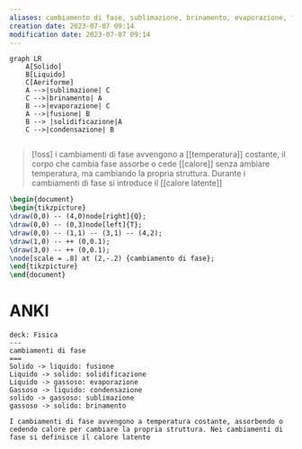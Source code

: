 ```yaml
---
aliases: cambiamento di fase, sublimazione, brinamento, evaporazione, fusione, solidificazione, condensazione
creation date: 2023-07-07 09:14
modification date: 2023-07-07 09:14
---
```


```mermaid
graph LR
	A[Solido]
	B[Liquido]
	C[Aeriforme]
	A -->|sublimazione| C
	C -->|brinamento| A
	B -->|evaporazione| C
	A -->|fusione| B
	B --> |solidificazione|A
	C -->|condensazione| B
	
```

>[!oss]
>i cambiamenti di fase avvengono a [[temperatura]] costante, il corpo che cambia fase assorbe o cede [[calore]] senza ambiare temperatura, ma cambiando la propria struttura.
>Durante i cambiamenti di fase si introduce il [[calore latente]]


```tikz
\begin{document}
\begin{tikzpicture}
\draw(0,0) -- (4,0)node[right]{Q};
\draw(0,0) -- (0,3)node[left]{T};
\draw(0,0) -- (1,1) -- (3,1) -- (4,2);
\draw(1,0) -- ++ (0,0.1);
\draw(3,0) -- ++ (0,0.1);
\node[scale = .8] at (2,-.2) {cambiamento di fase};
\end{tikzpicture}
\end{document}
```

# ANKI

```anki
deck: Fisica
---
cambiamenti di fase
===
Solido -> liquido: fusione
Liquido -> solido: solidificazione
Liquido -> gassoso: evaporazione
Gassoso -> liquido: condensazione
solido -> gassoso: sublimazione
gassoso -> solido: brinamento

I cambiamenti di fase avvengono a temperatura costante, assorbendo o cedendo calore per cambiare la propria struttura. Nei cambiamenti di fase si definisce il calore latente
```
